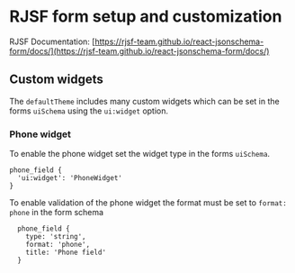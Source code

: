 # RJSF form setup and customization

RJSF Documentation: [https://rjsf-team.github.io/react-jsonschema-form/docs/](https://rjsf-team.github.io/react-jsonschema-form/docs/)

## Custom widgets

The `defaultTheme` includes many custom widgets which can be set in the forms `uiSchema` using the `ui:widget` option.

### Phone widget

To enable the phone widget set the widget type in the forms `uiSchema`.

```
phone_field {
  'ui:widget': 'PhoneWidget'
}
```

To enable validation of the phone widget the format must be set to `format: phone` in the form schema

```
  phone_field {
    type: 'string',
    format: 'phone',
    title: 'Phone field'
  }
```
